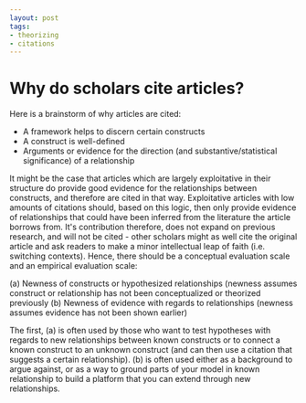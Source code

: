 ```yaml
---
layout: post
tags:
- theorizing
- citations
---
```

# Why do scholars cite articles?
Here is a brainstorm of why articles are cited:
* A framework helps to discern certain constructs
* A construct is well-defined
* Arguments or evidence for the direction (and substantive/statistical significance) of a relationship

It might be the case that articles which are largely exploitative in their structure do provide good evidence for the relationships between constructs, and therefore are cited in that way. Exploitative articles with low amounts of citations should, based on this logic, then only provide evidence of relationships that could have been inferred from the literature the article borrows from. It's contribution therefore, does not expand on previous research, and will not be cited - other scholars might as well cite the original article and ask readers to make a minor intellectual leap of faith (i.e. switching contexts). Hence, there should be a conceptual evaluation scale and an empirical evaluation scale:

(a) Newness of constructs or hypothesized relationships (newness assumes construct or relationship has not been conceptualized or theorized previously
(b) Newness of evidence with regards to relationships (newness assumes evidence has not been shown earlier)

The first, (a) is often used by those who want to test hypotheses with regards to new relationships between known constructs or to connect a known construct to an unknown construct (and can then use a citation that suggests a certain relationship). (b) is often used either as a background to argue against, or as a way to ground parts of your model in known relationship to build a platform that you can extend through new relationships.
